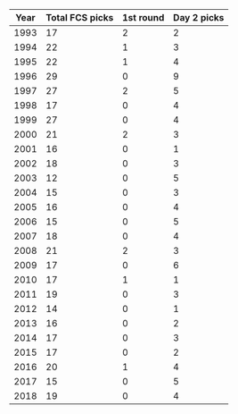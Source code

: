 Year | Total FCS picks | 1st round | Day 2 picks 
----- | ----- | ----- | ----- 
1993 | 17 | 2 | 2
1994 | 22 | 1 | 3
1995 | 22 | 1 | 4
1996 | 29 | 0 | 9
1997 | 27 | 2 | 5
1998 | 17 | 0 | 4
1999 | 27 | 0 | 4
2000 | 21 | 2 | 3
2001 | 16 | 0 | 1
2002 | 18 | 0 | 3
2003 | 12 | 0 | 5
2004 | 15 | 0 | 3
2005 | 16 | 0 | 4
2006 | 15 | 0 | 5
2007 | 18 | 0 | 4
2008 | 21 | 2 | 3
2009 | 17 | 0 | 6
2010 | 17 | 1 | 1
2011 | 19 | 0 | 3
2012 | 14 | 0 | 1
2013 | 16 | 0 | 2
2014 | 17 | 0 | 3
2015 | 17 | 0 | 2 
2016 | 20 | 1 | 4 
2017 | 15 | 0 | 5 
2018 | 19 | 0 | 4 
